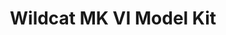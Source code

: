 ---
layout: product
title: "Wildcat MK VI Model Kit"
price: "2400" 
desc: "Plastična maketa"
img_path: "/assets/img/AH70032.webp"
brand: "Arma Hobby"
available: true
special_offer: false
new: true
soon: false
cat: "010000"
subcat: "014200"
subsubcat: "00"
sifra: "AH70032"
popular: false
---